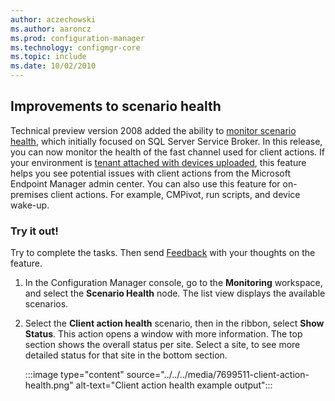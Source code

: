 ```yaml
---
author: aczechowski
ms.author: aaroncz
ms.prod: configuration-manager
ms.technology: configmgr-core
ms.topic: include
ms.date: 10/02/2010
---
```


## <a name="bkmk_health"></a> Improvements to scenario health

<!--7699511-->

Technical preview version 2008 added the ability to [monitor scenario health](../../technical-preview-2008.md#bkmk_health), which initially focused on SQL Server Service Broker. In this release, you can now monitor the health of the fast channel used for client actions. If your environment is [tenant attached with devices uploaded](../../../../../tenant-attach/device-sync-actions.md), this feature helps you see potential issues with client actions from the Microsoft Endpoint Manager admin center. You can also use this feature for on-premises client actions. For example, CMPivot, run scripts, and device wake-up.

### Try it out!

Try to complete the tasks. Then send [Feedback](../../technical-preview-2003.md#bkmk_feedback) with your thoughts on the feature.

1. In the Configuration Manager console, go to the **Monitoring** workspace, and select the **Scenario Health** node. The list view displays the available scenarios.

1. Select the **Client action health** scenario, then in the ribbon, select **Show Status**. This action opens a window with more information. The top section shows the overall status per site. Select a site, to see more detailed status for that site in the bottom section.

    :::image type="content" source="../../../media/7699511-client-action-health.png" alt-text="Client action health example output":::

